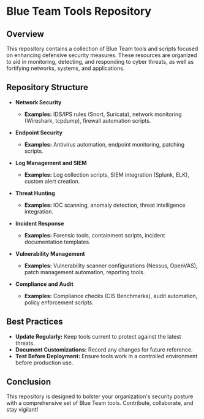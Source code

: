 # Blue Team Tools Repository

## Overview

This repository contains a collection of Blue Team tools and scripts focused on enhancing defensive security measures. These resources are organized to aid in monitoring, detecting, and responding to cyber threats, as well as fortifying networks, systems, and applications.

## Repository Structure

- **Network Security**
  - **Examples:** IDS/IPS rules (Snort, Suricata), network monitoring (Wireshark, tcpdump), firewall automation scripts.

- **Endpoint Security**
  - **Examples:** Antivirus automation, endpoint monitoring, patching scripts.

- **Log Management and SIEM**
  - **Examples:** Log collection scripts, SIEM integration (Splunk, ELK), custom alert creation.

- **Threat Hunting**
  - **Examples:** IOC scanning, anomaly detection, threat intelligence integration.

- **Incident Response**
  - **Examples:** Forensic tools, containment scripts, incident documentation templates.

- **Vulnerability Management**
  - **Examples:** Vulnerability scanner configurations (Nessus, OpenVAS), patch management automation, reporting tools.

- **Compliance and Audit**
  - **Examples:** Compliance checks (CIS Benchmarks), audit automation, policy enforcement scripts.

## Best Practices

- **Update Regularly:** Keep tools current to protect against the latest threats.
- **Document Customizations:** Record any changes for future reference.
- **Test Before Deployment:** Ensure tools work in a controlled environment before production use.

## Conclusion

This repository is designed to bolster your organization's security posture with a comprehensive set of Blue Team tools. Contribute, collaborate, and stay vigilant!
